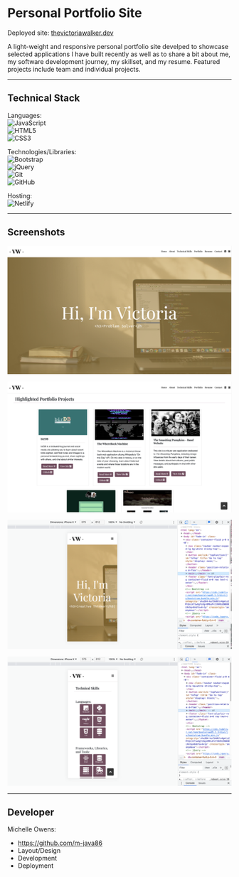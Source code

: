# Personal Portfolio Site

Deployed site: [thevictoriawalker.dev](https://thevictoriawalker.dev/)

A light-weight and responsive personal portfolio site develped to showcase selected applications I have built recently as well as to share a bit about me, my software development journey, my skillset, and my resume. Featured projects include team and individual projects.

---

## Technical Stack
Languages: <br>
![JavaScript](https://img.shields.io/badge/javascript-%23323330.svg?style=for-the-badge&logo=javascript&logoColor=%23F7DF1E) <br>
![HTML5](https://img.shields.io/badge/html5-%23E34F26.svg?style=for-the-badge&logo=html5&logoColor=white) <br>
![CSS3](https://img.shields.io/badge/css3-%231572B6.svg?style=for-the-badge&logo=css3&logoColor=white)

Technologies/Libraries: <br>
![Bootstrap](https://img.shields.io/badge/bootstrap-%23563D7C.svg?style=for-the-badge&logo=bootstrap&logoColor=white) <br>
![jQuery](https://img.shields.io/badge/jquery-%230769AD.svg?style=for-the-badge&logo=jquery&logoColor=white) <br>
![Git](https://img.shields.io/badge/git-%23F05033.svg?style=for-the-badge&logo=git&logoColor=white) <br>
![GitHub](https://img.shields.io/badge/github-%23121011.svg?style=for-the-badge&logo=github&logoColor=white)

Hosting: <br>
![Netlify](https://img.shields.io/badge/netlify-%23000000.svg?style=for-the-badge&logo=netlify&logoColor=#00C7B7)

---

## Screenshots

![Full-screen image of header](images/full-sizeSS_header.png)

![Full-screen image of header](images/full-sizeSS_highlightedprojects.png)

![Full-screen image of header](images/mobileSS_header.png)

![Full-screen image of header](images/mobileSS_techskills.png)

---
## Developer

Michelle Owens:
- https://github.com/m-java86
- Layout/Design
- Development
- Deployment

